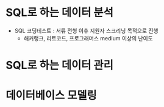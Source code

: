 # SQL로 하는 데이터 분석
* SQL 코딩테스트 : 서류 전형 이후 지원자 스크리닝 목적으로 진행
  * 해커랭크, 리트코드, 프로그래머스 medium 이상의 난이도
 
# SQL로 하는 데이터 관리
# 데이터베이스 모델링

